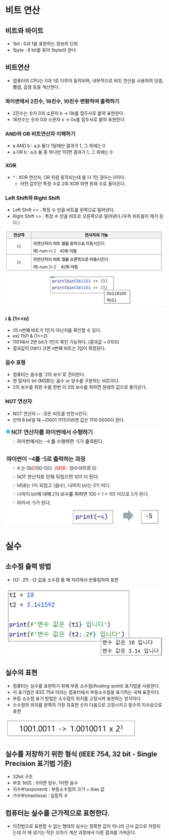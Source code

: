 # 비트 연산

## 비트와 바이트
- 1bit : 0과 1을 표현하는 정보의 단위
- 1byte : 8 bit를 묶어 1byte라 한다.

## 비트연산
- 컴퓨터의 CPU는 0과 1로 다루어 동작되며, 내부적으로 비트 연산을 사용하여 덧셈, 뺄셈, 곱셈 등을 계산한다.

### 파이썬에서 2진수, 16진수, 10진수 변환하여 출력하기
- 2진수는 숫자 0과 소문자 b -> 0b를 접두사로 붙여 표현한다.
- 16진수는 숫자 0과 소문자 x -> 0x를 접두사로 붙여 표현한다.
  
### AND와 OR 비트연산자 이해하기
- a AND b : a,b 둘다 1일때만 결과가 1, 그 외에는 0
- a OR b : a,b 둘 중 하나만 1이면 결과가 1, 그 외에는 0

### XOR
- ^ : XOR 연산자, OR 처럼 동작되는데 둘 다 1인 경우는 0이다.
  - 어떤 값이던 특정 수로 2회 XOR 하면 원래 수로 돌아온다.

### Left Shift와 Right Shift
- Left Shift  << : 특정 수 만큼 비트를 왼쪽으로 밀어낸다.
- Right Shift >> : 특정 수 만큼 비트르 오른쪽으로 밀어낸다.(우측 비트들이 제거 된다.)

![alt text](image.png)


### i & (1<<n)
- i의 n번쨰 비트가 1인지 아닌지를 확인할 수 있다.
- ex) 1101 & (1<<2)
- 1101에서 2번 bit가 1인지 확인 가능하다. (결과값 = 0100)
- 결과값이 0보다 크면 n번째 비트는 1임이 확정된다.

### 음수 표형
- 컴퓨터는 음수를 '2의 보수'로 관리한다.
- 맨 앞자리 bit (MSB)는 음수 or 양수를 구분하는 비트이다.
- 2의 보수를 취한 수를 한번 더 2의 보수를 취하면 원래의 값으로 돌아온다.

### NOT 연산자
- NOT 연산자 ~ : 모든 비트를 반전시킨다.
- 만약 8 bit일 때 ~(0001 1111)이라면 값은 1110 0000이 된다.

![alt text](image-1.png)


# 실수
## 소수점 출력 방법
- {t2: .2f} : t2 값을 소수점 둘 째 자리에서 반올림하여 표현

![alt text](image-2.png)

## 실수의 표현
- 컴퓨터는 실수를 표현하기 위해 부동 소수점(floating-point) 표기법을 사용한다.
- 이 표기법은 IEEE 754 이라는 컴퓨터에서 부동소수점을 표기하는 국제 표준이다.
- 부동 소수점 표기 방법은 소수점의 위치를 고정시켜 표현하는 방식이다.
- 소수점의 위치를 왼쪽의 가장 유효한 숫자 다음으로 고정시키고 밑수의 지수승으로 표현

![alt text](image-3.png)

## 실수를 저장하기 위한 형식 (IEEE 754, 32 bit - Single Precision 표기법 기준)
- 32bit 구조
- 부호 1비트 : 0이면 양수, 1이면 음수
- 지수부(exponent) : 부동소수점의 크기 + bias 값
- 가수부(maxtissa) : 실질적 수

## 컴퓨터는 실수를 근가적으로 표현한다.
- 이진법으로 표현할 수 없는 형태의 실수는 정확한 값이 아니라 근사 값으로 저장되는데 이 때 생기는 작은 오차가 계산 과정에서 다른 결과를 가져온다.